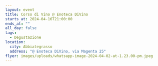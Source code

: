 ```yaml
---
layout: event
title: Corso di Vino @ Enoteca DiVino
starts_at: 2024-04-16T21:00:00
ends_at: ""
all_day: false
tags:
  - Degustazione
location:
  city: Abbiategrasso
  address: "@ Enoteca DiVino, via Magenta 25"
flyer: images/uploads/whatsapp-image-2024-04-02-at-1.23.00-pm.jpeg
---
```

